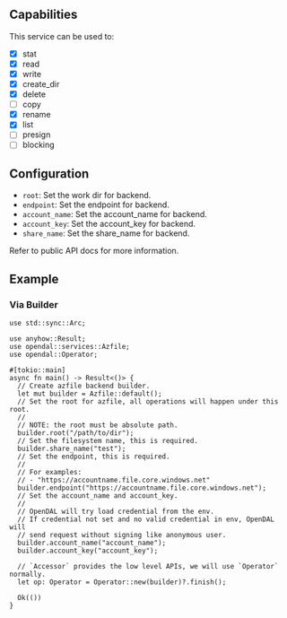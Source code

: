 ## Capabilities

This service can be used to:

- [x] stat
- [x] read
- [x] write
- [x] create_dir
- [x] delete
- [ ] copy
- [x] rename
- [x] list
- [ ] presign
- [ ] blocking

## Configuration

- `root`: Set the work dir for backend.
- `endpoint`: Set the endpoint for backend.
- `account_name`: Set the account_name for backend.
- `account_key`: Set the account_key for backend.
- `share_name`: Set the share_name for backend.

Refer to public API docs for more information.

## Example

### Via Builder

```rust,no_run
use std::sync::Arc;

use anyhow::Result;
use opendal::services::Azfile;
use opendal::Operator;

#[tokio::main]
async fn main() -> Result<()> {
  // Create azfile backend builder.
  let mut builder = Azfile::default();
  // Set the root for azfile, all operations will happen under this root.
  //
  // NOTE: the root must be absolute path.
  builder.root("/path/to/dir");
  // Set the filesystem name, this is required.
  builder.share_name("test");
  // Set the endpoint, this is required.
  //
  // For examples:
  // - "https://accountname.file.core.windows.net"
  builder.endpoint("https://accountname.file.core.windows.net");
  // Set the account_name and account_key.
  //
  // OpenDAL will try load credential from the env.
  // If credential not set and no valid credential in env, OpenDAL will
  // send request without signing like anonymous user.
  builder.account_name("account_name");
  builder.account_key("account_key");

  // `Accessor` provides the low level APIs, we will use `Operator` normally.
  let op: Operator = Operator::new(builder)?.finish();

  Ok(())
}
```
